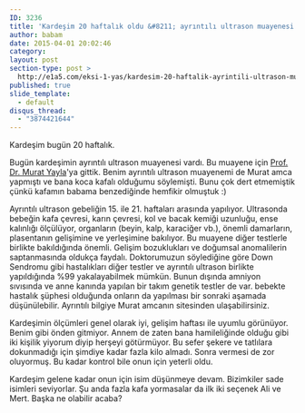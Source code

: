 ```yaml
---
ID: 3236
title: 'Kardeşim 20 haftalık oldu &#8211; ayrıntılı ultrason muayenesi'
author: babam
date: 2015-04-01 20:02:46
category:
layout: post
section-type: post >
  http://e1a5.com/eksi-1-yas/kardesim-20-haftalik-ayrintili-ultrason-muayenesi/
published: true
slide_template:
  - default
disqus_thread:
  - "3874421644"
---
```

Kardeşim bugün 20 haftalık.

Bugün kardeşimin ayrıntılı ultrason muayenesi vardı. Bu muayene için <a href="http://muratyayla.com" target="_blank">Prof. Dr. Murat Yayla</a>'ya gittik. Benim ayrıntılı ultrason muayenemi de Murat amca yapmıştı ve bana koca kafalı olduğumu söylemişti. Bunu çok dert etmemiştik çünkü kafamın babama benzediğinde hemfikir olmuştuk :)

Ayrıntılı ultrason gebeliğin 15. ile 21. haftaları arasında yapılıyor. Ultrasonda bebeğin kafa çevresi, karın çevresi, kol ve bacak kemiği uzunluğu, ense kalınlığı ölçülüyor, organların (beyin, kalp, karaciğer vb.), önemli damarların, plasentanın gelişimine ve yerleşimine bakılıyor. Bu muayene diğer testlerle birlikte bakıldığında önemli. Gelişim bozuklukları ve doğumsal anomalilerin saptanmasında oldukça faydalı. Doktorumuzun söylediğine göre Down Sendromu gibi hastalıkları diğer testler ve ayrıntılı ultrason birlikte yapıldığında %99 yakalayabilmek mümkün. Bunun dışında amniyon sıvısında ve anne kanında yapılan bir takım genetik testler de var. bebekte hastalık şüphesi olduğunda onların da yapılması bir sonraki aşamada düşünülebilir. Ayrıntılı bilgiye Murat amcanın sitesinden ulaşabilirsiniz.

Kardeşimin ölçümleri genel olarak iyi, gelişim haftası ile uyumlu görünüyor. Benim gibi önden gitmiyor. Annem de zaten bana hamileliğinde olduğu gibi iki kişilik yiyorum diyip herşeyi götürmüyor. Bu sefer şekere ve tatlılara dokunmadığı için şimdiye kadar fazla kilo almadı. Sonra vermesi de zor oluyormuş. Bu kadar kontrol bile onun için yeterli oldu.

Kardeşim gelene kadar onun için isim düşünmeye devam. Bizimkiler sade isimleri seviyorlar. Şu anda fazla kafa yormasalar da ilk iki seçenek Ali ve Mert. Başka ne olabilir acaba?

&nbsp;

